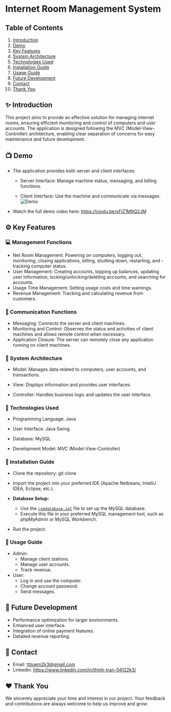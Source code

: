 # Internet Room Management System

## Table of Contents
1. [Introduction](#sparkles-introduction)
2. [Demo](#tv-demo)
3. [Key Features](#gear-key-features)
4. [System Architecture](#wrench-system-architecture)
5. [Technologies Used](#rocket-technologies-used) 
6. [Installation Guide](#electric_plug-installation-guide) 
7. [Usage Guide](#bookmark_tabs-usage-guide)
8. [Future Development](#dart-future-development)
9. [Contact](#email-contact)
10. [Thank You](#heart-thank-you)
## :sparkles: Introduction
This project aims to provide an effective solution for managing internet rooms, ensuring efficient monitoring and control of computers and user accounts. The application is designed following the MVC (Model-View-Controller) architecture, enabling clear separation of concerns for easy maintenance and future development.
## :tv: Demo

- The application provides both server and client interfaces:

  * Server Interface: Manage machine status, messaging, and billing functions.

  * Client Interface: Use the machine and communicate via messages.
![Demo](./Demo/demo_gif.gif)
- Watch the full demo video here: https://youtu.be/xFiZ1M9Q2JM
## :gear: Key Features

### :computer: Management Functions
- Net Room Management: Powering on computers, logging out, monitoring, closing applications, billing, shutting down, restarting, and - tracking computer status.
- User Management: Creating accounts, topping up balances, updating user information, locking/unlocking/deleting accounts, and searching for accounts.
- Usage Time Management: Setting usage costs and time warnings.
- Revenue Management: Tracking and calculating revenue from customers.
### :speech_balloon: Communication Functions
-  Messaging: Connects the server and client machines.
-  Monitoring and Control: Observes the status and activities of client machines and allows remote control when necessary.
-  Application Closure: The server can remotely close any application running on client machines.
### :wrench: System Architecture

- Model: Manages data related to computers, user accounts, and transactions.

- View: Displays information and provides user interfaces.

- Controller: Handles business logic and updates the user interface.

### :rocket: Technologies Used

- Programming Language: Java

- User Interface: Java Swing

- Database: MySQL

- Development Model: MVC (Model-View-Controller)

### :electric_plug: Installation Guide

- Clone the repository: git clone <repository-url>

- Import the project into your preferred IDE (Apache Netbeans, IntelliJ IDEA, Eclipse, etc.).

- **Database Setup:**  
  * Use the [`csmdatabase.sql`](csmdatabase.sql) file to set up the MySQL database.  
  * Execute this file in your preferred MySQL management tool, such as phpMyAdmin or MySQL Workbench.  

- Run the project.

### :bookmark_tabs: Usage Guide
- Admin:
  * Manage client stations.
  * Manage user accounts.
  * Track revenue.
- User:
  * Log in and use the computer.
  * Change account password.
  * Send messages.
## :dart: Future Development
- Performance optimization for larger environments.
- Enhanced user interface.
- Integration of online payment features.
- Detailed revenue reporting.
## :email: Contact
- Email: tttiuem2k3@gmail.com
- Linkedin: https://www.linkedin.com/in/thinh-tran-04122k3/
## :heart: Thank You
We sincerely appreciate your time and interest in our project. Your feedback and contributions are always welcome to help us improve and grow.
